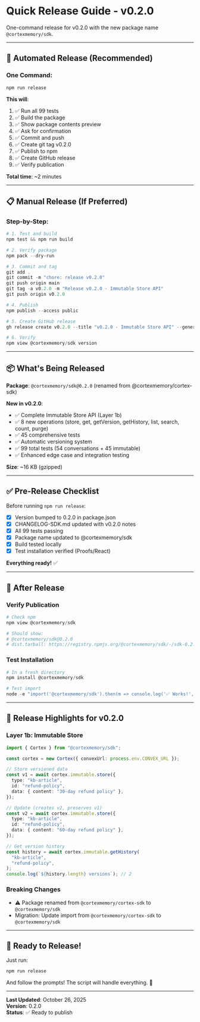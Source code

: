 # Quick Release Guide - v0.2.0

One-command release for v0.2.0 with the new package name `@cortexmemory/sdk`.

---

## 🚀 Automated Release (Recommended)

### One Command:

```powershell
npm run release
```

**This will**:

1. ✅ Run all 99 tests
2. ✅ Build the package
3. ✅ Show package contents preview
4. ✅ Ask for confirmation
5. ✅ Commit and push
6. ✅ Create git tag v0.2.0
7. ✅ Publish to npm
8. ✅ Create GitHub release
9. ✅ Verify publication

**Total time**: ~2 minutes

---

## 📋 Manual Release (If Preferred)

### Step-by-Step:

```powershell
# 1. Test and build
npm test && npm run build

# 2. Verify package
npm pack --dry-run

# 3. Commit and tag
git add .
git commit -m "chore: release v0.2.0"
git push origin main
git tag -a v0.2.0 -m "Release v0.2.0 - Immutable Store API"
git push origin v0.2.0

# 4. Publish
npm publish --access public

# 5. Create GitHub release
gh release create v0.2.0 --title "v0.2.0 - Immutable Store API" --generate-notes

# 6. Verify
npm view @cortexmemory/sdk version
```

---

## 📦 What's Being Released

**Package**: `@cortexmemory/sdk@0.2.0` (renamed from @cortexmemory/cortex-sdk)

**New in v0.2.0**:

- ✅ Complete Immutable Store API (Layer 1b)
- ✅ 8 new operations (store, get, getVersion, getHistory, list, search, count, purge)
- ✅ 45 comprehensive tests
- ✅ Automatic versioning system
- ✅ 99 total tests (54 conversations + 45 immutable)
- ✅ Enhanced edge case and integration testing

**Size**: ~16 KB (gzipped)

---

## ✅ Pre-Release Checklist

Before running `npm run release`:

- [x] Version bumped to 0.2.0 in package.json
- [x] CHANGELOG-SDK.md updated with v0.2.0 notes
- [x] All 99 tests passing
- [x] Package name updated to @cortexmemory/sdk
- [x] Build tested locally
- [x] Test installation verified (Proofs/React)

**Everything ready!** ✅

---

## 🎯 After Release

### Verify Publication

```powershell
# Check npm
npm view @cortexmemory/sdk

# Should show:
# @cortexmemory/sdk@0.2.0
# dist.tarball: https://registry.npmjs.org/@cortexmemory/sdk/-/sdk-0.2.0.tgz
```

### Test Installation

```powershell
# In a fresh directory
npm install @cortexmemory/sdk

# Test import
node -e "import('@cortexmemory/sdk').then(m => console.log('✅ Works!', m.Cortex))"
```

---

## 🎊 Release Highlights for v0.2.0

### Layer 1b: Immutable Store

```typescript
import { Cortex } from "@cortexmemory/sdk";

const cortex = new Cortex({ convexUrl: process.env.CONVEX_URL });

// Store versioned data
const v1 = await cortex.immutable.store({
  type: "kb-article",
  id: "refund-policy",
  data: { content: "30-day refund policy" },
});

// Update (creates v2, preserves v1)
const v2 = await cortex.immutable.store({
  type: "kb-article",
  id: "refund-policy",
  data: { content: "60-day refund policy" },
});

// Get version history
const history = await cortex.immutable.getHistory(
  "kb-article",
  "refund-policy",
);
console.log(`${history.length} versions`); // 2
```

### Breaking Changes

- ⚠️ Package renamed from `@cortexmemory/cortex-sdk` to `@cortexmemory/sdk`
- Migration: Update import from `@cortexmemory/cortex-sdk` to `@cortexmemory/sdk`

---

## 🚀 Ready to Release!

Just run:

```powershell
npm run release
```

And follow the prompts! The script will handle everything. 🎉

---

**Last Updated**: October 26, 2025  
**Version**: 0.2.0  
**Status**: ✅ Ready to publish
